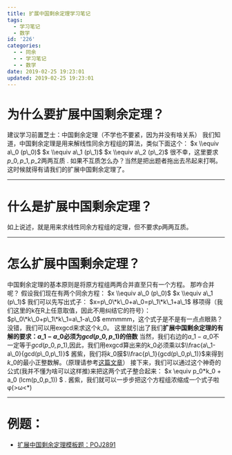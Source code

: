 ```yaml
---
title: 扩展中国剩余定理学习笔记
tags:
  - 学习笔记
  - 数学
id: '226'
categories:
  - - 同余
  - - 学习笔记
  - - 数学
date: 2019-02-25 19:23:01
updated: 2019-02-25 19:23:01
---
```


# 为什么要扩展中国剩余定理？

建议学习前置芝士：中国剩余定理（不学也不要紧，因为并没有啥关系） 我们知道，中国剩余定理是用来解线性同余方程组的算法，类似下面这个： $x \\equiv a\_0 (p\_0)$ $x \\equiv a\_1 (p\_1)$ $x \\equiv a\_2 (p\_2)$ 很不幸，这里要求$p\_0,p\_1,p\_2$两两互质 . 如果不互质怎么办？当然是把出题者拖出去吊起来打啊。这时候就得有请我们的扩展中国剩余定理了。

* * *

# 什么是扩展中国剩余定理？

如上说述，就是用来求线性同余方程组的定理，但不要求p两两互质。

* * *

# 怎么扩展中国剩余定理？

中国剩余定理的基本原则是将原方程组两两合并直至只有一个方程。 那咋合并呢？ 假设我们现在有两个同余方程： $x \\equiv a\_0 (p\_0)$ $x \\equiv a\_1 (p\_1)$ 我们可以先写出式子： $x=p\_0\*k\_0+a\_0=p\_1\*k\_1+a\_1$ 移项得（我们这里的k在R上任意取值，因此不用纠结它的符号）： $p\_0\*k\_0+p\_1\*k\_1=a\_1-a\_0$ emmmmm，这个式子是不是有一点点眼熟？ 没错，我们可以用exgcd来求这个$k\_0$。 这里就引出了我们**扩展中国剩余定理的有解的要求：$a\_1-a\_0$必须为$gcd(p\_0,p\_1)$的倍数** 当然，我们右边的$a\_1-a\_0$不一定等于$gcd(p\_0,p\_1)$,因此，我们用exgcd算出来的$k\_0$必须乘以$\\frac{a\_1-a\_0}{gcd(p\_0,p\_1)}$ 酱紫，我们将$k\_0$膜$\\frac{p\_1}{gcd(p\_0,p\_1)}$来得到$k\_0$的最小正整数解。（原理请参考[这篇文章](https://www.cnblogs.com/GoldenPotato/p/10269979.html)） 接下来，我们可以通过这个神奇的公式(我并不懂为啥可以这样推)来把这两个式子整合起来： $x \\equiv p\_0\*k\_0 + a\_0 (lcm(p\_0,p\_1)) $ . 酱紫，我们就可以一步步把这个方程组浓缩成一个式子啦φ(>ω<\*)

* * *

# 例题：

*   [扩展中国剩余定理模板题：POJ2891](https://www.cnblogs.com/GoldenPotato/p/10270032.html)
